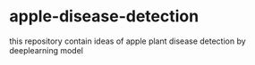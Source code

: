 # apple-disease-detection
this repository contain ideas of apple plant disease detection by deeplearning model
